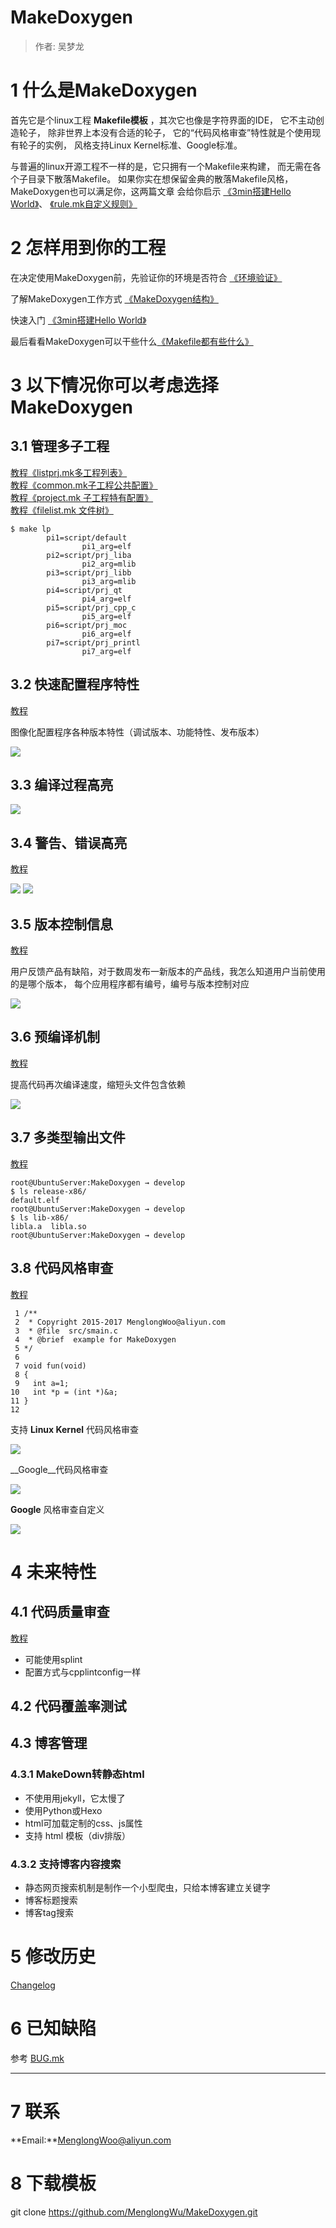 MakeDoxygen
===========
> 作者: 吴梦龙

# 1 什么是MakeDoxygen
  首先它是个linux工程 __Makefile模板__ ，其次它也像是字符界面的IDE，
  它不主动创造轮子，
  除非世界上本没有合适的轮子，
  它的“代码风格审查”特性就是个使用现有轮子的实例，
  风格支持Linux Kernel标准、Google标准。

  与普遍的linux开源工程不一样的是，它只拥有一个Makefile来构建，
  而无需在各个子目录下散落Makefile。
  如果你实在想保留金典的散落Makefile风格，MakeDoxygen也可以满足你，这两篇文章
  会给你启示
  [《3min搭建Hello World》](./doc/simple-guide.md)、
  [《rule.mk自定义规则》](./doc/doc-rule.md)

# 2 怎样用到你的工程
  在决定使用MakeDoxygen前，先验证你的环境是否符合 
  [《环境验证》](./doc/doc-transplant.md)

  了解MakeDoxygen工作方式
  [《MakeDoxygen结构》](./doc/doc-makedoxygen.md)
  
  快速入门
  [《3min搭建Hello World》](./doc/simple-guide.md)

  最后看看MakeDoxygen可以干些什么[《Makefile都有些什么》](./doc/doc-makefile.md)

# 3 以下情况你可以考虑选择MakeDoxygen
## 3.1 管理多子工程
  [教程《listprj.mk多工程列表》](./doc/doc-listprj.md)  
  [教程《common.mk子工程公共配置》](./doc/doc-common.md)  
  [教程《project.mk 子工程特有配置》](./doc/doc-project.md)  
  [教程《filelist.mk 文件树》](./doc/doc-filelist.md)  

```
$ make lp
        pi1=script/default
                pi1_arg=elf
        pi2=script/prj_liba
                pi2_arg=mlib
        pi3=script/prj_libb
                pi3_arg=mlib
        pi4=script/prj_qt
                pi4_arg=elf
        pi5=script/prj_cpp_c
                pi5_arg=elf
        pi6=script/prj_moc
                pi6_arg=elf
        pi7=script/prj_printl
                pi7_arg=elf
```

## 3.2 快速配置程序特性
  [教程](./doc/doc-menuconfig.md)

  图像化配置程序各种版本特性（调试版本、功能特性、发布版本）

  ![](./doc/image/menuconfig.png)

## 3.3 编译过程高亮

  ![](./doc/image/hl.png)
## 3.4 警告、错误高亮
  [教程](./doc/doc-makefile.md)

  ![](./doc/image/sw.png)
  ![](./doc/image/se.png)


## 3.5 版本控制信息
  [教程](./doc/doc-gitsha1.md)

  用户反馈产品有缺陷，对于数周发布一新版本的产品线，我怎么知道用户当前使用的是哪个版本，
  每个应用程序都有编号，编号与版本控制对应

  ![](./doc/image/gitsha1.png)

## 3.6 预编译机制
  [教程](./doc/doc-precompile.md)

  提高代码再次编译速度，缩短头文件包含依赖

  ![](./doc/image/precompile.png)

## 3.7 多类型输出文件
  [教程](./doc/doc-listprj.md)

```
root@UbuntuServer:MakeDoxygen → develop
$ ls release-x86/
default.elf  
root@UbuntuServer:MakeDoxygen → develop
$ ls lib-x86/
libla.a  libla.so
root@UbuntuServer:MakeDoxygen → develop
```
## 3.8 代码风格审查
  [教程](./doc/doc-code-style.md)

```
 1 /**
 2  * Copyright 2015-2017 MenglongWoo@aliyun.com
 3  * @file  src/smain.c
 4  * @brief  example for MakeDoxygen
 5 */
 6 
 7 void fun(void)
 8 {
 9   int a=1;
10   int *p = (int *)&a;
11 }
12 
```

  支持 __Linux Kernel__ 代码风格审查

  ![](./doc/image/cs-checkpatch.png)

  __Google__代码风格审查

  ![](./doc/image/cs-cpplint.png)
  
  __Google__ 风格审查自定义

  ![](./doc/image/cpplintconfig.png)

# 4 未来特性
## 4.1 代码质量审查
  [教程](./doc/doc-code-review.md)

  - 可能使用splint
  - 配置方式与cpplintconfig一样

## 4.2 代码覆盖率测试


## 4.3 博客管理
### 4.3.1 MakeDown转静态html
  - 不使用用jekyll，它太慢了
  - 使用Python或Hexo
  - html可加载定制的css、js属性
  - 支持 html 模板（div排版）
### 4.3.2 支持博客内容搜索
  - 静态网页搜索机制是制作一个小型爬虫，只给本博客建立关键字
  - 博客标题搜索
  - 博客tag搜索

# 5 修改历史
  [Changelog](./Changelog)


# 6 已知缺陷

参考 [BUG.mk](./BUG.md)


---


# 7 联系
**Email:**MenglongWoo@aliyun.com

# 8 下载模板
git clone https://github.com/MenglongWu/MakeDoxygen.git

